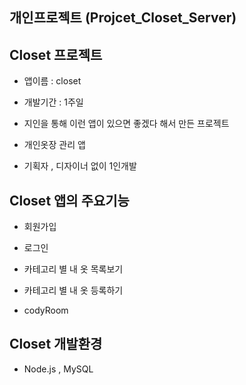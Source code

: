 ## 개인프로젝트 (Projcet_Closet_Server)



## Closet 프로젝트

- 앱이름 : closet
- 개발기간 : 1주일

- 지인을 통해 이런 앱이 있으면 좋겠다 해서 만든 프로젝트

- 개인옷장 관리 앱

- 기획자 , 디자이너 없이 1인개발

  

## Closet 앱의 주요기능

- 회원가입

- 로그인

- 카테고리 별 내 옷 목록보기

- 카테고리 별 내 옷 등록하기

- codyRoom

  

## Closet 개발환경

- Node.js , MySQL

